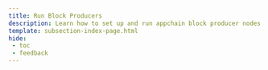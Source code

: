 ```yaml
---
title: Run Block Producers
description: Learn how to set up and run appchain block producer nodes (also known as sequencers or collators) using Docker or Systemd to participate in the protocol.
template: subsection-index-page.html
hide: 
 - toc
 - feedback
---
```

